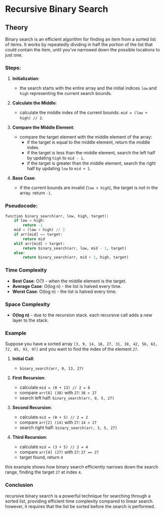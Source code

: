 # Recursive Binary Search

## Theory

Binary search is an efficient algorithm for finding an item from a sorted list of items. It works by repeatedly dividing in half the portion of the list that could contain the item, until you've narrowed down the possible locations to just one.

### Steps:

1. **Initialization**:
   - the search starts with the entire array and the initial indices `low` and `high` representing the current search bounds.
   
2. **Calculate the Middle**:
   - calculate the middle index of the current bounds: `mid = (low + high) // 2`.

3. **Compare the Middle Element**:
   - compare the target element with the middle element of the array:
     - if the target is equal to the middle element, return the middle index.
     - if the target is less than the middle element, search the left half by updating `high` to `mid - 1`.
     - if the target is greater than the middle element, search the right half by updating `low` to `mid + 1`.

4. **Base Case**:
   - if the current bounds are invalid (`low > high`), the target is not in the array. return `-1`.

### Pseudocode:
```python
function binary_search(arr, low, high, target):
    if low > high:
        return -1
    mid = (low + high) // 2
    if arr[mid] == target:
        return mid
    elif arr[mid] > target:
        return binary_search(arr, low, mid - 1, target)
    else:
        return binary_search(arr, mid + 1, high, target)
```

### Time Complexity
- **Best Case**: O(1) - when the middle element is the target.
- **Average Case**: O(log n) - the list is halved every time.
- **Worst Case**: O(log n) - the list is halved every time.

### Space Complexity
- **O(log n)** - due to the recursion stack. each recursive call adds a new layer to the stack.

### Example

Suppose you have a sorted array `[3, 9, 14, 18, 27, 31, 38, 42, 56, 63, 72, 85, 93, 97]` and you want to find the index of the element `27`.

1. **Initial Call**:
   - `binary_search(arr, 0, 13, 27)`

2. **First Recursion**:
   - calculate `mid = (0 + 13) // 2 = 6`
   - compare `arr[6] (38)` with `27`: `38 > 27`
   - search left half: `binary_search(arr, 0, 5, 27)`

3. **Second Recursion**:
   - calculate `mid = (0 + 5) // 2 = 2`
   - compare `arr[2] (14)` with `27`: `14 < 27`
   - search right half: `binary_search(arr, 3, 5, 27)`

4. **Third Recursion**:
   - calculate `mid = (3 + 5) // 2 = 4`
   - compare `arr[4] (27)` with `27`: `27 == 27`
   - target found, return `4`

this example shows how binary search efficiently narrows down the search range, finding the target `27` at index `4`.

### Conclusion

recursive binary search is a powerful technique for searching through a sorted list, providing efficient time complexity compared to linear search. however, it requires that the list be sorted before the search is performed.
